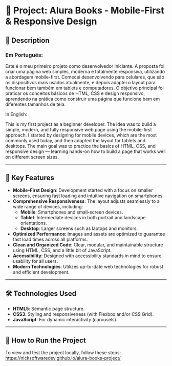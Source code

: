 # 📱 Project: Alura Books - Mobile-First & Responsive Design

## 📄 Description

### Em Português:

Este é o meu primeiro projeto como desenvolvedor iniciante. A proposta foi criar uma página web simples, moderna e totalmente responsiva, utilizando a abordagem mobile-first. Comecei desenvolvendo para celulares, que são os dispositivos mais usados atualmente, e depois adaptei o layout para funcionar bem também em tablets e computadores. O objetivo principal foi praticar os conceitos básicos de HTML, CSS e design responsivo, aprendendo na prática como construir uma página que funcione bem em diferentes tamanhos de tela.

In English:

This is my first project as a beginner developer. The idea was to build a simple, modern, and fully responsive web page using the mobile-first approach. I started by designing for mobile devices, which are the most commonly used today, and then adapted the layout for tablets and desktops. The main goal was to practice the basics of HTML, CSS, and responsive design — learning hands-on how to build a page that works well on different screen sizes.

---

## 🌟 Key Features

- **Mobile-First Design**: Development started with a focus on smaller screens, ensuring fast loading and intuitive navigation on smartphones.
- **Comprehensive Responsiveness**: The layout adjusts seamlessly to a wide range of devices, including:
  - **Mobile**: Smartphones and small-screen devices.
  - **Tablet**: Intermediate devices in both portrait and landscape orientations.
  - **Desktop**: Larger screens such as laptops and monitors.
- **Optimized Performance**: Images and assets are optimized to guarantee fast load times across all platforms.
- **Clean and Organized Code**: Clear, modular, and maintainable structure using HTML, CSS, and a little bit of JavaScript.
- **Accessibility**: Designed with accessibility standards in mind to ensure usability for all users.
- **Modern Technologies**: Utilizes up-to-date web technologies for robust and efficient development.

---

## 🛠️ Technologies Used

- **HTML5**: Semantic page structure.
- **CSS3**: Styling and responsiveness (with Flexbox and/or CSS Grid).
- **JavaScript**: For dynamic interactivity (carousels).
---

## 🚀 How to Run the Project

To view and test the project locally, follow these steps: https://nicksoftwaredev.github.io/alura-books-project/
